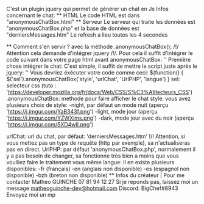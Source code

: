 C'est un plugin jquery qui permet de générer un chat en Js
Infos concernant le chat:
** HTML
Le code HTML est dans "anonymousChatBox.html"
** Serveur
Le serveur qui traite les données est "anonymousChatBox.php"
et la base de données est "derniersMessages.htm"
Le refresh a lieu toutes les 4 secondes

** Comment s'en servir ?
avec la méthode .anonymousChatBox();
/!/ Attention cela demande d'intégrer jquery /!/. Pour cela il suffit d'intégrer le code suivant dans votre page html avant anonymousChatBox: '<script src="https://ajax.googleapis.com/ajax/libs/jquery/3.3.1/jquery.min.js"></script>'
Première chose intégrer le chat: 
C'est simple, il suffit de mettre le script juste après le jquery:
'<script type="text/javascript" src="anonymousChatBox.js"></script>'
Vous devriez éxécuter votre code comme ceci:
$(function()
{
  $('sel').anonymousChatBox('style', 'urlChat', 'UrlPHP', 'langue')
}
sel: selecteur css (tuto : 'https://developer.mozilla.org/fr/docs/Web/CSS/S%C3%A9lecteurs_CSS')
.anonymousChatBox: methode pour faire afficher le chat
style: vous avez plusieurs choix de style:
-night, par défaut un mode nuit (aperçu 'https://i.imgur.com/YaB343f.png')
-light, mode jour (aperçu 'https://i.imgur.com/YZWXims.png')
-dark, mode jour avec du noir (aperçu 'https://i.imgur.com/5XD4wIl.png')

urlChat: url du chat, par défaut: 'derniersMessages.htm'
!/! Attention, si vous mettez pas un type de requête (http par exemple), sa n'actualiseras pas en direct.
UrlPHP: par défaut 'anonymousChatBox.php', normalement il y a pas besoin de changer, sa fonctionne très bien a moins que vous voulliez faire le traitement vous même
langue: Il en existe plusieurs disponibles:
-fr (français)
-en (anglais non disponible)
-es (espagnol non disponible)
-bzh (breton non disponible)
** Infos du créateur | Pour me contacter
Matheo GUINCHE
07 81 94 12 27        Si je reponds pas, laissez moi un message
matheoguinche-dev@hotmail.com
Discord: BigChef#8943            Envoyez moi un mp
